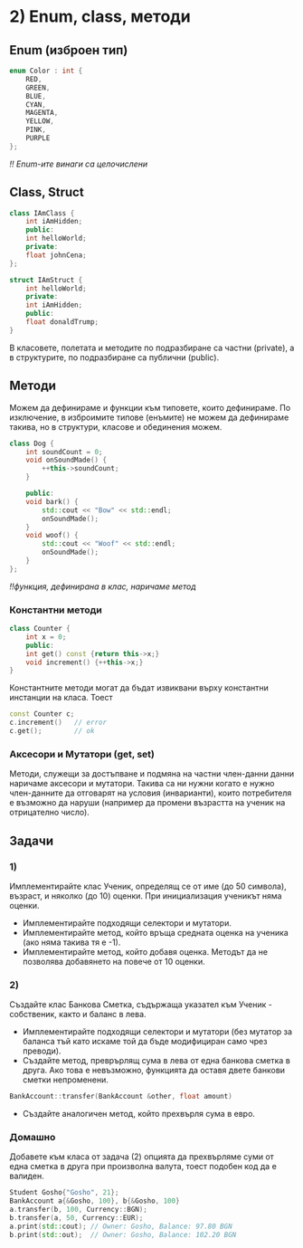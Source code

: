 # 2) Enum, class, методи

## Enum (изброен тип)

```cpp
enum Color : int {
	RED,
	GREEN,
	BLUE,
	CYAN,
	MAGENTA,
	YELLOW,
	PINK,
	PURPLE
};
```

_!! Enum-ите винаги са целочислени_

## Class, Struct

```cpp
class IAmClass {
	int iAmHidden;
	public:
	int helloWorld;
	private:
	float johnCena;
};
```

```cpp
struct IAmStruct {
	int helloWorld;
	private:
	int iAmHidden;
	public:
	float donaldTrump;
}
```

В класовете, полетата и методите по подразбиране са частни (private), а в структурите, по подразбиране са публични (public).

## Методи

Можем да дефинираме и функции към типовете, които дефинираме. По изключение, в изброимите типове (енъмите) не можем да дефинираме такива, но в структури, класове и обединения можем.

```cpp
class Dog {
	int soundCount = 0;
	void onSoundMade() {
		++this->soundCount;
	}

	public:
	void bark() {
		std::cout << "Bow" << std::endl;
		onSoundMade();
	}
	void woof() {
		std::cout << "Woof" << std::endl;
		onSoundMade();
	}
};
```

_!!функция, дефинирана в клас, наричаме метод_

### Константни методи

```cpp
class Counter {
	int x = 0;
	public:
	int get() const {return this->x;}
	void increment() {++this->x;}
}
```

Константните методи могат да бъдат извиквани върху константни инстанции на класа. Тоест

```cpp
const Counter c;
c.increment() 	// error
c.get(); 		// ok
```

### Аксесори и Мутатори (get, set)

Методи, служещи за достъпване и подмяна на частни член-данни данни наричаме аксесори и мутатори. Такива са ни нужни когато е нужно член-данните да отговарят на условия (инварианти), които потребителя е възможно да наруши (например да промени възрастта на ученик на отрицателно число).

## Задачи

### 1)

Имплементирайте клас Ученик, определящ се от име (до 50 символа), възраст, и няколко (до 10) оценки. При инициализация ученикът няма оценки.

- Имплементирайте подходящи селектори и мутатори.
- Имплементирайте метод, който връща средната оценка на ученика (ако няма такива тя е -1).
- Имплементирайте метод, който добавя оценка. Методът да не позволява добавянето на повече от 10 оценки.

### 2)

Създайте клас Банкова Сметка, съдържаща указател към Ученик - собственик, както и баланс в лева.

- Имплементирайте подходящи селектори и мутатори (без мутатор за баланса тъй като искаме той да бъде модифициран само чрез преводи).
- Създайте метод, преврърлящ сума в лева от една банкова сметка в друга. Ако това е невъзможно, функцията да оставя двете банкови сметки непроменени.
```cpp
BankAccount::transfer(BankAccount &other, float amount)
```
- Създайте аналогичен метод, който прехвърля сума в евро.

### Домашно
Добавете към класа от задача (2) опцията да прехвърляме суми от една сметка в друга при произволна валута, тоест подобен код да е валиден.
```cpp
Student Gosho{"Gosho", 21};
BankAccount a{&Gosho, 100}, b{&Gosho, 100}
a.transfer(b, 100, Currency::BGN);
b.transfer(a, 50, Currency::EUR);
a.print(std::cout);	// Owner: Gosho, Balance: 97.80 BGN
b.print(std::out);	// Owner: Gosho, Balance: 102.20 BGN
```
